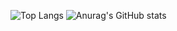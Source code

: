 ![Top Langs](https://github-readme-stats.vercel.app/api/top-langs/?username=anuraghazra&layout=compact)
![Anurag's GitHub stats](https://github-readme-stats.vercel.app/api?username=ystgd07&hide=contribs,prs&show_icons=true&theme=graywhite)
